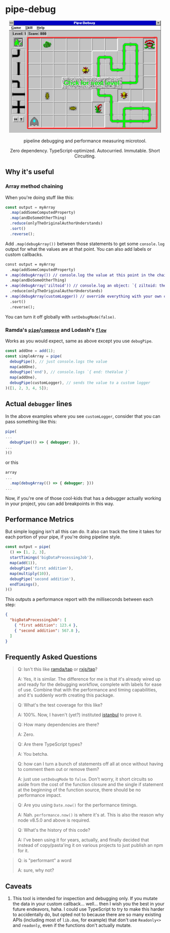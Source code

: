 # pipe-debug

<p align="center">
  <img alt="pipe debugger" src="./assets/pipe-debug.png" width="480">
</p>

<p align="center">
pipeline debugging and performance measuring microtool.
</p>

<p align="center">
Zero dependency. TypeScript-optimized.  Autocurried.  Immutable.  Short Circuiting.
</p>

## Why it's useful

### Array method chaining

When you're doing stuff like this:
```ts
const output = myArray
  .map(addSomeComputedProperty)
  .map(andDoSomeOtherThing)
  .reduce(onlyTheOriginalAuthorUnderstands)
  .sort()
  .reverse();
```

Add `.map(debugArray())` between those statements to get some `console.log` output for what the values are at that point.  You can also add labels or custom callbacks.

```diff
const output = myArray
  .map(addSomeComputedProperty)
+ .map(debugArray()) // console.log the value at this point in the chain
  .map(andDoSomeOtherThing)
+ .map(debugArray('ziltoid')) // console.log an object: `{ ziltoid: theValueAtThisPoint }`
  .reduce(onlyTheOriginalAuthorUnderstands)
+ .map(debugArray(customLogger)) // override everything with your own custom logger
  .sort()
  .reverse();
```

You can turn it off globally with `setDebugMode(false)`.

### Ramda's [`pipe`](https://ramdajs.com/docs/#pipe)/[`compose`](https://ramdajs.com/docs/#compose) and Lodash's [`flow`](https://lodash.com/docs/#flow)

Works as you would expect, same as above except you use `debugPipe`.

```ts
const addOne = add(1);
const simpleArray = pipe(
  debugPipe(), // just console.logs the value
  map(addOne),
  debugPipe('end'), // console.logs `{ end: theValue }`
  map(addOne),
  debugPipe(customLogger), // sends the value to a custom logger
)([1, 2, 3, 4, 5]);
```

## Actual `debugger` lines

In the above examples where you see `customLogger`, consider that you can pass something like this:

```ts
pipe(
...
  debugPipe(() => { debugger; }),
...
)()
```

or this

```ts
array
...
  .map(debugArray(() => { debugger; }))
...

```

Now, if you're one of those cool-kids that has a debugger actually working in your project, you can add breakpoints in this way.

## Performance Metrics

But simple logging isn't all this can do.  It also can track the time it takes for each portion of your pipe, if you're doing pipeline style.

```ts
const output = pipe(
  () => [1, 2, 3],
  startTimings('bigDataProcessingJob'),
  map(add(1)),
  debugPipe('first addition'),
  map(multiply(10)),
  debugPipe('second addition'),
  endTimings(),
)()
```

This outputs a performance report with the milliseconds between each step:

```json
{
  "bigDataProcessingJob": [
    { "first addition": 123.4 },
    { "second addition": 567.8 },
  ]
}
```


## Frequently Asked Questions

> Q: Isn't this like [ramda/tap](https://ramdajs.com/docs/#tap) or [rxjs/tap](https://rxjs-dev.firebaseapp.com/api/operators/tap)?
>
> A: Yes, it is similar.  The difference for me is that it's already wired up and ready for the debugging workflow, complete with labels for ease of use.  Combine that with the performance and timing capabilities, and it's suddenly worth creating this package.

> Q: What's the test coverage for this like?
>
> A: 100%.  Now, I haven't (yet?) instituted [istanbul](https://istanbul.js.org/) to prove it.

> Q: How many dependencies are there?
>
> A: Zero.

> Q: Are there TypeScript types?
>
> A: You betcha.

> Q: how can I turn a bunch of statements off all at once without having to comment them out or remove them?
>
> A: just use `setDebugMode` to `false`.  Don't worry, it short circuits so aside from the cost of the function closure and the single if statement at the beginning of the function source, there should be no performance impact.

> Q: Are you using `Date.now()` for the performance timings.
>
> A: Nah.  `performance.now()` is where it's at.  This is also the reason why node v8.5.0 and above is required.

> Q: What's the history of this code?
>
> A: I've been using it for years, actually, and finally decided that instead of copy/pasta'ing it on various projects to just publish an npm for it.

> Q: is "performant" a word
>
> A: sure, why not?
## Caveats

1. This tool is intended for inspection and debugging only.  If you mutate the data in your custom callback... well... then I wish you the best in your future endeavors, haha.  I could use TypeScript to try to make this harder to accidentally do, but opted not to because there are so many existing APIs (including most of `lib.dom`, for example) that don't use `Readonly<>` and `readonly`, even if the functions don't actually mutate.
